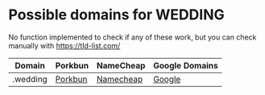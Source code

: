 # Possible domains for WEDDING

No function implemented to check if any of these work, but you can check manually with https://tld-list.com/

| Domain | Porkbun | NameCheap | Google Domains |
|---|---|---|---|
| .wedding | [Porkbun](https://porkbun.com/checkout/search?prb=e814663da1&tlds=&idnLanguage=&search=search&q=.wedding) | [Namecheap](https://www.namecheap.com/domains/registration/results/?domain=.wedding) | [Google](https://domains.google.com/registrar/search?searchTerm=.wedding) |
